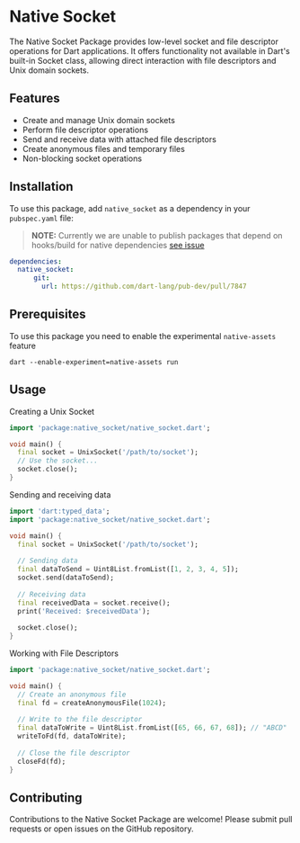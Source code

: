 # Native Socket 

The Native Socket Package provides low-level socket and file descriptor operations for Dart applications. It offers functionality not available in Dart's built-in Socket class, allowing direct interaction with file descriptors and Unix domain sockets.

## Features

- Create and manage Unix domain sockets
- Perform file descriptor operations
- Send and receive data with attached file descriptors
- Create anonymous files and temporary files
- Non-blocking socket operations

## Installation

To use this package, add `native_socket` as a dependency in your `pubspec.yaml` file:

> **NOTE:** Currently we are unable to publish packages that depend on hooks/build for native dependencies [see issue](https://github.com/dart-lang/pub-dev/pull/7847)


```yaml
dependencies:
  native_socket: 
      git: 
        url: https://github.com/dart-lang/pub-dev/pull/7847
```
## Prerequisites
To use this package you need to enable the experimental `native-assets` feature

```
dart --enable-experiment=native-assets run
```

## Usage


Creating a Unix Socket

```dart
import 'package:native_socket/native_socket.dart';

void main() {
  final socket = UnixSocket('/path/to/socket');
  // Use the socket...
  socket.close();
}

```
Sending and receiving data

```dart
import 'dart:typed_data';
import 'package:native_socket/native_socket.dart';

void main() {
  final socket = UnixSocket('/path/to/socket');
  
  // Sending data
  final dataToSend = Uint8List.fromList([1, 2, 3, 4, 5]);
  socket.send(dataToSend);
  
  // Receiving data
  final receivedData = socket.receive();
  print('Received: $receivedData');
  
  socket.close();
}
```

Working with File Descriptors


```dart
import 'package:native_socket/native_socket.dart';

void main() {
  // Create an anonymous file
  final fd = createAnonymousFile(1024);
  
  // Write to the file descriptor
  final dataToWrite = Uint8List.fromList([65, 66, 67, 68]); // "ABCD"
  writeToFd(fd, dataToWrite);
  
  // Close the file descriptor
  closeFd(fd);
}
```


## Contributing

Contributions to the Native Socket Package are welcome! Please submit pull requests or open issues on the GitHub repository.